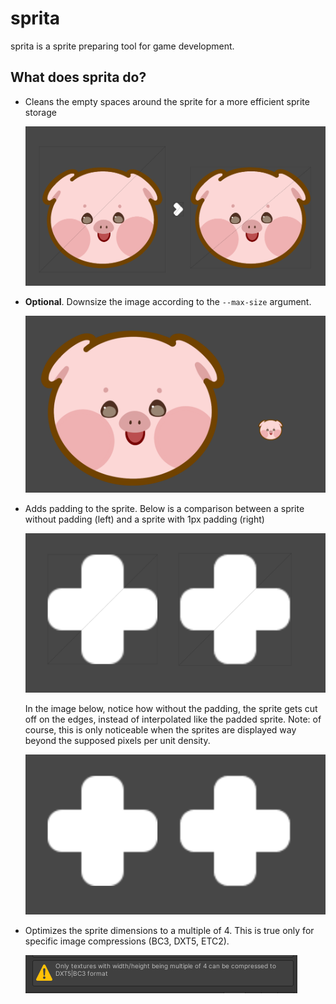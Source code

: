# sprita

sprita is a sprite preparing tool for game development.

## What does sprita do?

- Cleans the empty spaces around the sprite for a more efficient sprite storage

    ![screenshot_01](./img/screenshot_01.png)

- **Optional**. Downsize the image according to the `--max-size` argument.

    ![screenshot_05](./img/screenshot_02.png)

- Adds padding to the sprite. Below is a comparison between a sprite without padding (left) and a sprite with 1px padding (right)

    ![screenshot_02](./img/screenshot_03.png)

    In the image below, notice how without the padding, the sprite gets cut off on the edges, instead of interpolated like the padded sprite. Note: of course, this is only noticeable when the sprites are displayed way beyond the supposed pixels per unit density.

    ![screenshot_03](./img/screenshot_04.png)

- Optimizes the sprite dimensions to a multiple of 4. This is true only for specific image compressions (BC3, DXT5, ETC2).

    ![screenshot_04](./img/screenshot_05.png)
